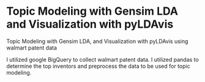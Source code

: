 # Topic Modeling with Gensim LDA and Visualization with pyLDAvis
Topic Modeling with Gensim LDA, and Visualization with pyLDAvis using walmart patent data

I utilized google BigQuery to collect walmart patent data. I utilized pandas to determine the top inventors and preprocess the data to be used for topic modeling.
